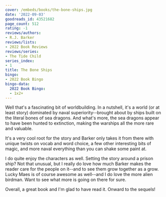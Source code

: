 ```yaml
---
cover: /embeds/books/the-bone-ships.jpg
date: '2022-09-03'
goodreads_id: 43521682
page_count: 512
rating: -1
reviews/authors:
- R.J. Barker
reviews/lists:
- 2022 Book Reviews
reviews/series:
- The Tide Child
series_index:
- 1
title: The Bone Ships
bingo:
- 2022 Book Bingo
bingo-data:
  2022 Book Bingo:
  - 1x2+
---
```

Well that's a fascinating bit of worldbuilding. In a nutshell, it's a world (or at least story) dominated by naval superiority--brought about by ships built on the literal bones of sea dragons. And what's more, the sea dragons appear to have been hunted to extinction, making the warships all the more rare and valuable. 

It's a very cool root for the story and Barker only takes it from there with unique twists on vocab and word choice, a few other interesting bits of magic, and more naval everything than you can shake some paint at. 

I do quite enjoy the characters as well. Setting the story around a prison ship? Not that unusual, but I really do love how much Barker makes the reader care for the people on it--and to see them grow together as a grow. Lucky Maes is of course awesome as well--and I do love the more alien birdman. Want to see what more is going on there for sure. 

Overall, a great book and I'm glad to have read it. Onward to the sequels!

<!--more-->